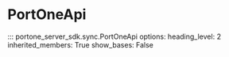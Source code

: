 # PortOneApi

::: portone_server_sdk.sync.PortOneApi
    options:
        heading_level: 2
        inherited_members: True
        show_bases: False
